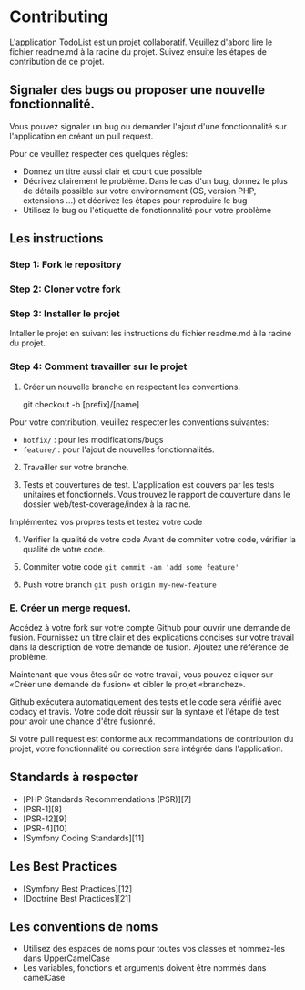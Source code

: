 # Contributing

L'application TodoList est un projet collaboratif.
Veuillez d'abord lire le fichier readme.md à la racine du projet.
Suivez ensuite les étapes de contribution de ce projet.

## Signaler des bugs ou proposer une nouvelle fonctionnalité.
Vous pouvez signaler un bug ou demander l'ajout d'une fonctionnalité sur l'application en créant un pull request. 

Pour ce veuillez respecter ces quelques règles:
* Donnez un titre aussi clair et court que possible
* Décrivez clairement le problème. Dans le cas d'un bug, donnez le plus de détails possible sur votre environnement (OS, version PHP, extensions ...) et décrivez les étapes pour reproduire le bug
* Utilisez le bug ou l'étiquette de fonctionnalité pour votre problème

## Les instructions

### Step 1: Fork le repository

### Step 2: Cloner votre fork

### Step 3: Installer le projet
Intaller le projet en suivant les instructions du fichier readme.md à la racine du projet.

### Step 4: Comment travailler sur le projet

1. Créer un nouvelle branche en respectant les conventions.

    git checkout -b [prefix]/[name]

Pour votre contribution, veuillez respecter les conventions suivantes:

- `hotfix/` : pour les modifications/bugs
- `feature/` : pour l'ajout de nouvelles fonctionnalités. 

2. Travailler sur votre branche.
  
3. Tests et couvertures de test.
L'application est couvers par les tests unitaires et fonctionnels. Vous trouvez le rapport de couverture dans le dossier web/test-coverage/index à la racine.

Implémentez vos propres tests et testez votre code

4. Verifier la qualité de votre code
Avant de commiter votre code, vérifier la qualité de votre code.

5. Commiter votre code
`git commit -am 'add some feature'`

5. Push votre branch
`git push origin my-new-feature`

### E. Créer un merge request.

Accédez à votre fork sur votre compte Github pour ouvrir une demande de fusion. Fournissez un titre clair et des explications concises sur votre travail dans la description de votre demande de fusion. Ajoutez une référence de problème.

Maintenant que vous êtes sûr de votre travail, vous pouvez cliquer sur «Créer une demande de fusion» et cibler le projet «branchez».

Github exécutera automatiquement des tests et le code sera vérifié avec codacy et travis. Votre code doit réussir sur la syntaxe et l'étape de test pour avoir une chance d'être fusionné.

Si votre pull request est conforme aux recommandations de contribution du projet, votre fonctionnalité ou correction sera intégrée dans l'application.

## Standards à respecter
  - [PHP Standards Recommendations (PSR)][7]
  - [PSR-1][8]
  - [PSR-12][9]
  - [PSR-4][10]
  - [Symfony Coding Standards][11]

## Les Best Practices
- [Symfony Best Practices][12]
- [Doctrine Best Practices][21]

## Les conventions de noms
* Utilisez des espaces de noms pour toutes vos classes et nommez-les dans UpperCamelCase
* Les variables, fonctions et arguments doivent être nommés dans camelCase

